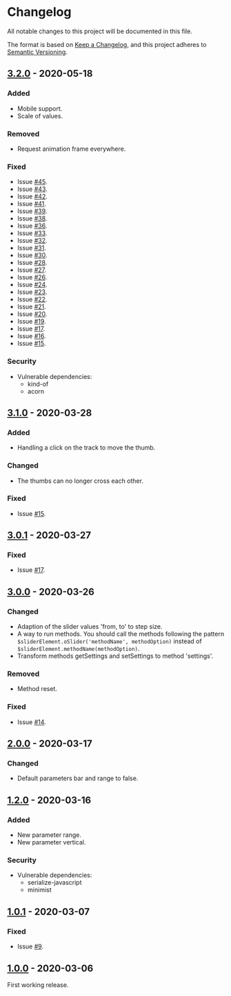 # Changelog

All notable changes to this project will be documented in this file.

The format is based on [Keep a Changelog](https://keepachangelog.com/en/1.0.0/), and this project adheres to [Semantic Versioning](https://semver.org/spec/v2.0.0.html).

## [3.2.0] - 2020-05-18

### Added

- Mobile support.
- Scale of values.

### Removed

- Request animation frame everywhere.

### Fixed

- Issue [#45](https://github.com/AkhmadBabaev/o-slider/issues/45).
- Issue [#43](https://github.com/AkhmadBabaev/o-slider/issues/43).
- Issue [#42](https://github.com/AkhmadBabaev/o-slider/issues/42).
- Issue [#41](https://github.com/AkhmadBabaev/o-slider/issues/41).
- Issue [#39](https://github.com/AkhmadBabaev/o-slider/issues/39).
- Issue [#38](https://github.com/AkhmadBabaev/o-slider/issues/38).
- Issue [#36](https://github.com/AkhmadBabaev/o-slider/issues/36).
- Issue [#33](https://github.com/AkhmadBabaev/o-slider/issues/33).
- Issue [#32](https://github.com/AkhmadBabaev/o-slider/issues/32).
- Issue [#31](https://github.com/AkhmadBabaev/o-slider/issues/31).
- Issue [#30](https://github.com/AkhmadBabaev/o-slider/issues/30).
- Issue [#28](https://github.com/AkhmadBabaev/o-slider/issues/28).
- Issue [#27](https://github.com/AkhmadBabaev/o-slider/issues/27).
- Issue [#26](https://github.com/AkhmadBabaev/o-slider/issues/26).
- Issue [#24](https://github.com/AkhmadBabaev/o-slider/issues/24).
- Issue [#23](https://github.com/AkhmadBabaev/o-slider/issues/23).
- Issue [#22](https://github.com/AkhmadBabaev/o-slider/issues/22).
- Issue [#21](https://github.com/AkhmadBabaev/o-slider/issues/21).
- Issue [#20](https://github.com/AkhmadBabaev/o-slider/issues/20).
- Issue [#19](https://github.com/AkhmadBabaev/o-slider/issues/19).
- Issue [#17](https://github.com/AkhmadBabaev/o-slider/issues/17).
- Issue [#16](https://github.com/AkhmadBabaev/o-slider/issues/16).
- Issue [#15](https://github.com/AkhmadBabaev/o-slider/issues/15).

### Security

- Vulnerable dependencies:
    - kind-of
    - acorn

## [3.1.0] - 2020-03-28

### Added

- Handling a click on the track to move the thumb.

### Changed

- The thumbs can no longer cross each other. 

### Fixed

- Issue [#15](https://github.com/AkhmadBabaev/o-slider/issues/15).

## [3.0.1] - 2020-03-27

### Fixed

- Issue [#17](https://github.com/AkhmadBabaev/o-slider/issues/17).

## [3.0.0] - 2020-03-26

### Changed

- Adaption of the slider values 'from, to' to step size.
- A way to run methods. You should call the methods following the pattern  
`$sliderElement.oSlider('methodName', methodOption)` instead of `$sliderElement.methodName(methodOption)`.
- Transform methods getSettings and setSettings to method 'settings'.

### Removed 

- Method reset.

### Fixed

- Issue [#14](https://github.com/AkhmadBabaev/o-slider/issues/14).

## [2.0.0] - 2020-03-17

### Changed

- Default parameters bar and range to false.

## [1.2.0] - 2020-03-16

### Added

- New parameter range.
- New parameter vertical.

### Security

- Vulnerable dependencies:
    - serialize-javascript 
    - minimist

## [1.0.1] - 2020-03-07

### Fixed

- Issue [#9](https://github.com/AkhmadBabaev/o-slider/issues/9).

## [1.0.0] - 2020-03-06

First working release.

[3.2.0]: https://github.com/AkhmadBabaev/o-slider/compare/3.1.0...3.2.0
[3.1.0]: https://github.com/AkhmadBabaev/o-slider/compare/3.0.1...3.1.0
[3.0.1]: https://github.com/AkhmadBabaev/o-slider/compare/3.0.0...3.0.1
[3.0.0]: https://github.com/AkhmadBabaev/o-slider/compare/2.0.0...3.0.0
[2.0.0]: https://github.com/AkhmadBabaev/o-slider/compare/1.2.0...2.0.0
[1.2.0]: https://github.com/AkhmadBabaev/o-slider/compare/1.0.1...1.2.0
[1.0.1]: https://github.com/AkhmadBabaev/o-slider/compare/1.0.0...1.0.1
[1.0.0]: https://github.com/AkhmadBabaev/od-slider/compare/0.1.0...1.0.0
